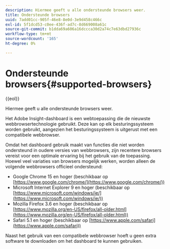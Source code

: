 ```yaml
---
description: Hiermee geeft u alle ondersteunde browsers weer.
title: Ondersteunde browsers
uuid: 7add01cc-905f-46e8-8e0d-3e9d458c466c
exl-id: 5f1dcd53-c0ee-436f-ad7c-8d669008a61c
source-git-commit: b1dda69a606a16dccca30d2a74c7e63dbd27936c
workflow-type: tm+mt
source-wordcount: '165'
ht-degree: 0%

---
```


# Ondersteunde browsers{#supported-browsers}

{{eol}}

Hiermee geeft u alle ondersteunde browsers weer.

Het Adobe Insight-dashboard is een webtoepassing die de nieuwste webbrowsertechnologie gebruikt. Deze kan op elk besturingssysteem worden gebruikt, aangezien het besturingssysteem is uitgerust met een compatibele webbrowser.

Omdat het dashboard gebruik maakt van functies die niet worden ondersteund in oudere versies van webbrowsers, zijn recentere browsers vereist voor een optimale ervaring bij het gebruik van de toepassing. Hoewel veel variaties van browsers mogelijk werken, worden alleen de volgende webbrowsers officieel ondersteund:

* Google Chrome 15 en hoger (beschikbaar op [https://www.google.com/chrome/](https://www.google.com/chrome/))
* Microsoft Internet Explorer 9 en hoger (beschikbaar op [https://www.microsoft.com/windows/ie/](https://www.microsoft.com/windows/ie/))
* Mozilla Firefox 3.6 en hoger (beschikbaar op [https://www.mozilla.org/en-US/firefox/all-older.html](https://www.mozilla.org/en-US/firefox/all-older.html))
* Safari 5.1 en hoger (beschikbaar op [https://www.apple.com/safari](https://www.apple.com/safari))

Naast het gebruik van een compatibele webbrowser hoeft u geen extra software te downloaden om het dashboard te kunnen gebruiken.
